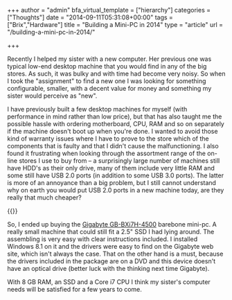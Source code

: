 +++
author = "admin"
bfa_virtual_template = ["hierarchy"]
categories = ["Thoughts"]
date = "2014-09-11T05:31:08+00:00"
tags = ["Brix","Hardware"]
title = "Building a Mini-PC in 2014"
type = "article"
url = "/building-a-mini-pc-in-2014/"

+++

Recently I helped my sister with a new computer. Her previous one was typical low-end desktop machine that you would find in any of the big stores. As such, it was bulky and with time had become very noisy. So when I took the "assignment" to find a new one I was looking for something configurable, smaller, with a decent value for money and something my sister would perceive as "new".

I have previously built a few desktop machines for myself (with performance in mind rather than low price), but that has also taught me the possible hassle with ordering motherboard, CPU, RAM and so on separately if the machine doesn't boot up when you're done. I wanted to avoid those kind of warranty issues where I have to prove to the store which of the components that is faulty and that I didn't cause the malfunctioning. I also found it frustrating when looking through the assortment range of the on-line stores I use to buy from &#8211; a surprisingly large number of machines still have HDD's as their only drive, many of them include very little RAM and some still have USB 2.0 ports (in addition to some USB 3.0 ports). The latter is more of an annoyance than a big problem, but I still cannot understand why on earth you would put USB 2.0 ports in a new machine today, are they really that much cheaper?

{{<post-image image="Brix_with_pen.jpg" lightbox="true" alt="Brix mini PC">}}

So, I ended up buying the [Gigabyte GB-BXi7H-4500][1] barebone mini-pc. A really small machine that could still fit a 2.5" SSD I had lying around. The assembling is very easy with clear instructions included. I installed Windows 8.1 on it and the drivers were easy to find on the Gigabyte web site, which isn't always the case. That on the other hand is a must, because the drivers included in the package are on a DVD and this device doesn't have an optical drive (better luck with the thinking next time Gigabyte).

With 8 GB RAM, an SSD and a Core i7 CPU I think my sister's computer needs will be satisfied for a few years to come.

[1]: http://www.gigabyte.com/products/product-page.aspx?pid=4857#ov